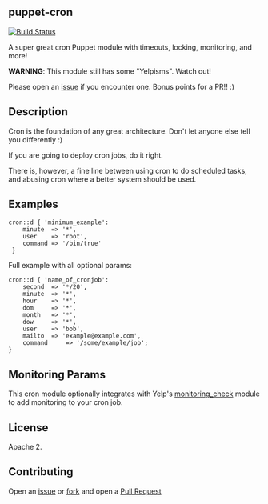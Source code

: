 ## puppet-cron

[![Build Status](https://travis-ci.org/Yelp/puppet-cron.svg?branch=master)](https://travis-ci.org/Yelp/puppet-cron)

A super great cron Puppet module with timeouts, locking, monitoring, and more!

**WARNING**: This module still has some "Yelpisms". Watch out!

Please open an [issue](https://github.com/Yelp/puppet-cron/issues) if you encounter
one. Bonus points for a PR!! :)

## Description

Cron is the foundation of any great architecture. Don't let anyone else tell you differently :)

If you are going to deploy cron jobs, do it right.

There is, however, a fine line between using cron to do scheduled tasks,
and abusing cron where a better system should be used.

## Examples

```puppet
cron::d { 'minimum_example':
    minute  => '*',
    user    => 'root',
    command => '/bin/true'
 }
 ```

Full example with all optional params:
```puppet
cron::d { 'name_of_cronjob':
    second  => '*/20',
    minute  => '*',
    hour    => '*',
    dom     => '*',
    month   => '*',
    dow     => '*',
    user    => 'bob',
    mailto  => 'example@example.com',
    command     => '/some/example/job';
}
```

## Monitoring Params

This cron module optionally integrates with Yelp's [monitoring_check](https://github.com/Yelp/puppet-cron/)
module to add monitoring to your cron job.

## License

Apache 2.

## Contributing

Open an [issue](https://github.com/Yelp/puppet-cron/issues) or 
[fork](https://github.com/Yelp/puppet-cron/fork) and open a 
[Pull Request](https://github.com/Yelp/puppet-cron/pulls)
